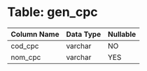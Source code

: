 # Table: gen_cpc

| Column Name | Data Type | Nullable |
|-------------|-----------|----------|
| cod_cpc | varchar | NO |
| nom_cpc | varchar | YES |

